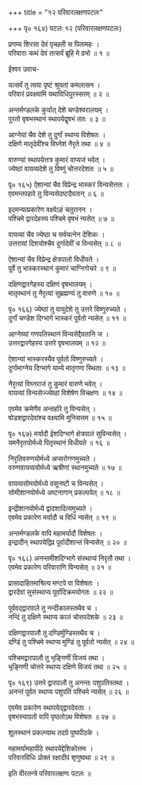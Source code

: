 +++
title = "१२ परिवारलक्षणपटलः"

+++
पृ० १६४) पटलः १२ (परिवारलक्षणपटलः)  
  
प्रणम्य शिरसा देवं पृच्छती स पितामहः ।  
परिवाराः कथं देवं तत्सर्वं ब्रूहि मे प्रभो ॥ १ ॥  
  
ईश्वर उवाच-  
  
यत्सर्वं तु त्वया पृष्टं श्रूयतां कमलासन ।  
परिवारं प्रवक्ष्यामि यथाविधिपुरस्सरम् ॥ २ ॥   
  
अन्तर्मण्डलके कुर्यात् देशे चण्डेश्वरालयम् ।  
पुरतो वृषभस्थानं स्थापयेद्वृषभं ततः ॥ ३ ॥   
  
आग्नेयां चैव देशे तु दुर्गां स्थाप्य विशेषतः ।  
दक्षिणे मातृदेवींश्च विघ्नेशं नैरृते तथा ॥ ४ ॥   
  
वारुण्यां स्थापयेत्तत्र कुमारं वाप्यजं भवेत् ।  
ज्येष्ठां वायव्यदेशे तु विष्णुं चोत्तरदेशतः ॥ ५ ॥   
  
पृ० १६५) ऐशान्यां चैव विप्रेन्द्र भास्करं विन्यसेत्ततः ।  
एवमन्तरहारे तु विन्यसेदष्टदैवतान् ॥ ६ ॥   
  
इदमन्यत्प्रकारेण वक्ष्येऽहं चतुरानन ।  
पश्चिमे द्वारदेहस्य पश्चिमे वृषभं न्यसेत् ॥ ७ ॥   
  
वायव्यां चैव ज्येष्ठा च सर्वयत्नेन देशिकः ।  
उत्तरायां दिशयोश्चैव दुर्गादेवीं च विन्यसेत् ॥ ८ ॥   
  
ऐशान्यां चैव विप्रेन्द्र क्षेत्रपालो विधीयते ।  
पूर्वे तु भास्करस्थानं कुमारं चाग्निगोचरे ॥ ९ ॥   
  
दक्षिणद्वारगेहस्य दक्षिणं वृषभालयम् ।  
मातृस्थानं तु नैरृत्यां सुब्रह्मण्यं तु वारुणे ॥ १० ॥   
  
पृ० १६६) ज्येष्ठां तु वायुदेशे तु उत्तरे विष्णुरुच्यते ।  
दुर्गां चण्डेश दिग्भागे भास्करं पूर्वतो न्यसेत् ॥ ११ ॥   
  
आग्नेय्यां गणपतिस्थानं विन्यसेद्दैवतानि ज ।  
उत्तरद्वारगेहस्य उत्तरे वृषभालयम् ॥ १२ ॥   
  
ऐशान्यां भास्करस्यैव पूर्वतो विष्णुरुच्यते ।  
दुर्गामाग्नेय दिग्भागे याम्ये मातृगणा स्थिताः ॥ १३ ॥   
  
नैरृत्यां विघ्नराजं तु कुमारं वारुणे भवेत् ।  
वायव्यां विन्यसेज्ज्येष्ठां विशेषेण विचक्षणः ॥ १४ ॥   
  
एवमेव क्रमेणैव अन्तर्हारे तु विन्यसेत् ।  
षोडशद्वारदेवांश्च वक्ष्यामि मुनिसत्तम ॥ १५ ॥   
  
पृ० १६७) मर्यादौ ईशदिग्भागे क्षेत्रपालं सुविन्यसेत् ।  
यमनैरृतयोर्मध्ये पितृस्थानं विधीयते ॥ १६ ॥   
  
निरृतिवरुणयोर्मध्ये अप्सरोगणमुच्यते ।  
वरुणवायव्ययोर्मध्ये ऋषीणां स्थानमुच्यते ॥ १७ ॥   
  
वायव्यसोमयोर्मध्ये वसूनष्टौ च विन्यसेत् ।  
सोमीशानयोर्मध्ये अष्टनागान् प्रकल्पयेत् ॥ १८ ॥   
  
इन्द्रीशानयोर्मध्ये द्वादशादित्यमुच्यते ।  
एवमेव प्रकारेण मर्यादौ च विधिं न्यसेत् ॥ १९ ॥   
  
अन्तर्मण्डलके वापि महामर्यादौ विशेषतः ।  
इन्द्रादीन् स्थापयेद्विप्र पूर्वादीशान्तं विन्यसेत् ॥ २० ॥   
  
पृ० १६८) अनन्तमीशदिग्भागे संस्थाप्यं निरृतौ तथा ।  
एवमेव प्रकारेण परिवाराणि विन्यसेत् ॥ २१ ॥   
  
प्रासादाहितमाश्रित्य मण्टपे वा विशेषतः ।  
द्वारदेवां सुसंस्थाप्य पूर्वादिक्रमयोगतः ॥ २२ ॥   
  
पूर्ववद्द्वारपाले तु नन्दीकालस्तथैव च ।  
नन्दिं तु दक्षिणे स्थाप्य कालं चोत्तरदेशके ॥ २३ ॥   
  
दक्षिणद्वारपालौ तु दण्डिर्मुण्डिस्तथैव च ।  
दण्डिं तु पश्चिमे स्थाप्य मुण्डिं तु पूर्वतो न्यसेत् ॥ २४ ॥   
  
पश्चिमद्वारपालौ तु भृङ्गिणीं विजयं तथा ।  
भृङ्गिणी चोत्तरे स्थाप्य दक्षिणे विजयं तथा ॥ २५ ॥  
  
पृ० १६९) उत्तरे द्वारपालौ तु अनन्तः पशुपतिस्तथा ।  
अनन्तं पूर्वत स्थाप्य पशुपतिं पश्चिमे न्यसेत् ॥ २६ ॥   
  
एवमेव प्रकारेण स्थापयेद्द्वारदेवताः ।  
वृषभस्याग्रतो वापि पृष्ठतोऽथ विशेषतः ॥ २७ ॥   
  
शूलस्थानं प्रकल्प्याथ तदग्रे पुष्पपीठके ।  
  
महामर्यामहापीठे स्थापयेद्देशिकोत्तमः ।  
परिवारविधिः प्रोक्तं रक्षादीपं शृणुष्वथा ॥ २९ ॥   
  
इति वीरतन्त्रे परिवारलक्षणः पटलः ॥   
  